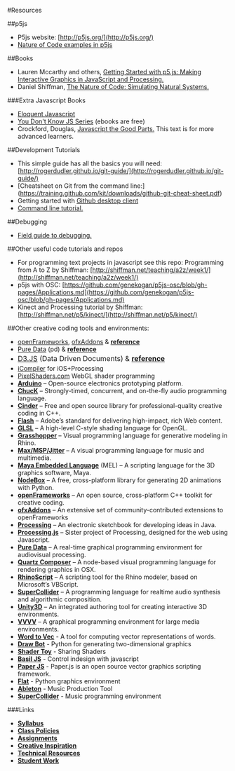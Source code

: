 
#Resources

##p5js

* P5js website: [http://p5js.org/](http://p5js.org/)
* [Nature of Code examples in p5js](https://github.com/shiffman/The-Nature-of-Code-Examples-p5.js)

##Books

* Lauren Mccarthy and others, [Getting Started with p5.js: Making Interactive Graphics in JavaScript and Processing.](http://www.amazon.com/Getting-Started-p5-js-Interactive-JavaScript/dp/1457186772)
* Daniel Shiffman, [The Nature of Code: Simulating Natural Systems.](http://natureofcode.com/)

###Extra Javascript Books

* <a href="http://eloquentjavascript.net/">Eloquent Javascript </a>
* <a href="https://github.com/getify/You-Dont-Know-JS">You Don't Know JS Series</a> (ebooks are free)
* Crockford, Douglas, <a href="http://bdcampbell.net/javascript/book/javascript_the_good_parts.pdf">Javascript the Good Parts.</a> This text is for more advanced learners.

##Development Tutorials
* This simple guide has all the basics you will need: [http://rogerdudler.github.io/git-guide/](http://rogerdudler.github.io/git-guide/)
* [Cheatsheet on Git from the command line:]
(https://training.github.com/kit/downloads/github-git-cheat-sheet.pdf)
* Getting started with [Github desktop client](https://help.github.com/desktop/guides/getting-started/)
* [Command line tutorial.](http://cli.learncodethehardway.org/book/)


##Debugging

* <a href="http://p5js.org/tutorials/debugging/">Field guide to debugging. </a>


##Other useful code tutorials and repos

* For programming text projects in javascript see this repo: Programming from A to Z by Shiffman: [http://shiffman.net/teaching/a2z/week1/](http://shiffman.net/teaching/a2z/week1/)
* p5js with OSC: [https://github.com/genekogan/p5js-osc/blob/gh-pages/Applications.md](https://github.com/genekogan/p5js-osc/blob/gh-pages/Applications.md)
* Kinect and Processing tutorial by Shiffman: [http://shiffman.net/p5/kinect/](http://shiffman.net/p5/kinect/)

##Other creative coding tools and environments:

<ul>
<li><a href="http://www.openframeworks.cc/">openFrameworks</a>, <a href="http://ofxaddons.com/" target="_blank">ofxAddons</a> &amp; <strong><a href="http://www.openframeworks.cc/documentation/">reference</a></strong></li>
<li><a href="http://puredata.info/" target="_blank">Pure Data</a> (pd) &amp; <strong></strong><strong><a href="http://puredata.info/docs" target="_blank">reference</a> </strong></li>
<li><strong></strong><strong></strong><a style="line-height: 1.714285714; font-size: 1rem;" href="http://d3js.org/" target="_blank">D3.JS</a><span style="line-height: 1.714285714; font-size: 1rem;"> (Data Driven Documents) &amp; </span><strong style="line-height: 1.714285714; font-size: 1rem;"><a style="line-height: 1.714285714; font-size: 1rem;" href="https://github.com/mbostock/d3/wiki" target="_blank">reference</a> </strong></li>
<li><a href="https://itunes.apple.com/de/app/processing/id648955851?l=en&amp;mt=8" target="_blank">iCompiler</a> for iOS+Processing</li>
<li><a href="http://pixelshaders.com/" target="_blank">PixelShaders.com</a> WebGL shader programming</li>
<li><strong><a href="http://www.arduino.cc/" target="_blank">Arduino</a></strong> – Open-source electronics prototyping platform.</li>
<li><strong><a href="http://chuck.cs.princeton.edu/" target="_blank">ChucK</a></strong> – Strongly-timed, concurrent, and on-the-fly audio programming language.</li>
<li><strong><a href="http://libcinder.org" target="_blank">Cinder</a></strong> – Free and open source library for professional-quality creative coding in C++.</li>
<li><strong><a href="http://www.adobe.com/FlashProfessional" target="_blank">Flash</a></strong> – Adobe’s standard for delivering high-impact, rich Web content.</li>
<li><strong><a href="http://www.opengl.org/documentation/glsl/" target="_blank">GLSL</a></strong> – A high-level C-style shading language for OpenGL.</li>
<li><strong><a href="http://www.grasshopper3d.com/" target="_blank">Grasshopper</a></strong> – Visual programming language for generative modeling in Rhino.</li>
<li><strong><a href="http://cycling74.com/" target="_blank">Max/MSP/Jitter</a></strong> – A visual programming language for music and multimedia.</li>
<li><strong><a href="http://www.kevinwafer.com/melscripting/index.html" target="_blank">Maya Embedded Language</a></strong> (MEL) – A scripting language for the 3D graphics software, Maya.</li>
<li><strong><a href="http://nodebox.net/code/index.php/Home" target="_blank">NodeBox</a></strong> – A free, cross-platform library for generating 2D animations with Python.</li>
<li><strong><a href="http://www.openframeworks.cc/" target="_blank">openFrameworks</a></strong>  – An open source, cross-platform C++ toolkit for creative coding.</li>
<li><strong><a href="http://ofxaddons.com/" target="_blank">ofxAddons</a></strong> – An extensive set of community-contributed extensions to openFrameworks</li>
<li><strong><a href="http://processing.org/" target="_blank">Processing</a></strong> – An electronic sketchbook for developing ideas in Java.</li>
<li><strong><a href="http://processingjs.org/" target="_blank">Processing.js</a></strong> – Sister project of Processing, designed for the web using Javascript.</li>
<li><strong><a href="http://puredata.info/" target="_blank">Pure Data</a></strong> – A real-time graphical programming environment for audiovisual processing.</li>
<li><strong><a href="http://developer.apple.com/library/mac/#documentation/graphicsimaging/conceptual/quartzcomposer/qc_intro/qc_intro.html" target="_blank">Quartz Composer</a></strong> – A node-based visual programming language for rendering graphics in OSX.</li>
<li><strong><a href="http://www.rhinoscript.org/" target="_blank">RhinoScript</a></strong> – A scripting tool for the Rhino modeler, based on Microsoft’s VBScript.</li>
<li><strong><a href="http://supercollider.sourceforge.net/" target="_blank">SuperCollider</a></strong> – A programming language for realtime audio synthesis and algorithmic composition.</li>
<li><strong><a href="http://unity3d.com/" target="_blank">Unity3D</a></strong> – An integrated authoring tool for creating interactive 3D environments.</li>
<li><strong><a href="http://vvvv.org/" target="_blank">VVVV</a></strong> – A graphical programming environment for large media environments.</li>
<li><strong><a href= "https://code.google.com/p/word2vec/">Word to Vec</a></strong> - A tool for computing vector representations of words.</li>
<li><strong><a href= "http://drawbot.readthedocs.org/en/latest/">Draw Bot</a></strong> - Python for generating two-dimensional graphics</li>
<li><strong><a href= "https://www.shadertoy.com/">Shader Toy</a></strong> - Sharing Shaders</li>
<li><strong><a href= "http://basiljs.ch/about/">Basil JS</a></strong> - Control indesign with javascript</li>
<li><strong><a href= "http://paperjs.org/">Paper JS</a></strong> - Paper.js is an open source vector graphics scripting framework.</li>
<li><strong><a href= "http://xxyxyz.org/flat/">Flat</a></strong> - Python graphics environment</li>
<li><strong><a href= "https://www.ableton.com/en/">Ableton</a></strong> - Music Production Tool</li>
<li><strong><a href= "http://supercollider.github.io/">SuperCollider</a></strong> - Music programming environment</li>

</ul>


###Links
* **[Syllabus](https://github.com/tegacodes/Drawing-Seeing-Moving-with-Code/blob/gh-pages/README.md)**
* **[Class Policies](https://github.com/tegacodes/Drawing-Seeing-Moving-with-Code/blob/gh-pages/docs/policies.md)**  
* **[Assignments](https://github.com/tegacodes/Drawing-Seeing-Moving-with-Code/blob/gh-pages/docs/deliverables.md)**  
* **[Creative Inspiration](https://github.com/tegacodes/Drawing-Seeing-Moving-with-Code/blob/gh-pages/docs/research.md)**  
* **[Technical Resources](https://github.com/tegacodes/Drawing-Seeing-Moving-with-Code/blob/gh-pages/docs/resources.md)**
* **[Student Work](http://tegacodes.github.io/Drawing-Seeing-Moving-with-Code/)**

